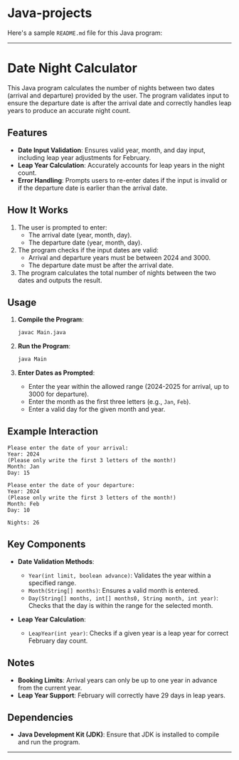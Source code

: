 # Java-projects
Here's a sample `README.md` file for this Java program:

---

# Date Night Calculator

This Java program calculates the number of nights between two dates (arrival and departure) provided by the user. The program validates input to ensure the departure date is after the arrival date and correctly handles leap years to produce an accurate night count.

## Features

- **Date Input Validation**: Ensures valid year, month, and day input, including leap year adjustments for February.
- **Leap Year Calculation**: Accurately accounts for leap years in the night count.
- **Error Handling**: Prompts users to re-enter dates if the input is invalid or if the departure date is earlier than the arrival date.

## How It Works

1. The user is prompted to enter:
   - The arrival date (year, month, day).
   - The departure date (year, month, day).
2. The program checks if the input dates are valid:
   - Arrival and departure years must be between 2024 and 3000.
   - The departure date must be after the arrival date.
3. The program calculates the total number of nights between the two dates and outputs the result.

## Usage

1. **Compile the Program**:
   ```bash
   javac Main.java
   ```

2. **Run the Program**:
   ```bash
   java Main
   ```

3. **Enter Dates as Prompted**:
   - Enter the year within the allowed range (2024-2025 for arrival, up to 3000 for departure).
   - Enter the month as the first three letters (e.g., `Jan`, `Feb`).
   - Enter a valid day for the given month and year.

## Example Interaction

```plaintext
Please enter the date of your arrival:
Year: 2024
(Please only write the first 3 letters of the month!)
Month: Jan
Day: 15

Please enter the date of your departure:
Year: 2024
(Please only write the first 3 letters of the month!)
Month: Feb
Day: 10

Nights: 26
```

## Key Components

- **Date Validation Methods**:
  - `Year(int limit, boolean advance)`: Validates the year within a specified range.
  - `Month(String[] months)`: Ensures a valid month is entered.
  - `Day(String[] months, int[] months0, String month, int year)`: Checks that the day is within the range for the selected month.
  
- **Leap Year Calculation**:
  - `LeapYear(int year)`: Checks if a given year is a leap year for correct February day count.

## Notes

- **Booking Limits**: Arrival years can only be up to one year in advance from the current year.
- **Leap Year Support**: February will correctly have 29 days in leap years.

## Dependencies

- **Java Development Kit (JDK)**: Ensure that JDK is installed to compile and run the program.

---
